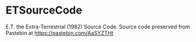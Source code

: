 # ETSourceCode
E.T. the Extra-Terrestrial (1982) Source Code. Source code preserved from Pastebin at https://pastebin.com/AaSYZTHt

